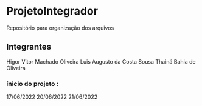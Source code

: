 # ProjetoIntegrador
Repositório para organização dos arquivos

## Integrantes

Higor Vitor Machado Oliveira
Luis Augusto da Costa Sousa 
Thainá Bahia de Oliveira

### ínicio do projeto :
17/06/2022
20/06/2022
21/06/2022
